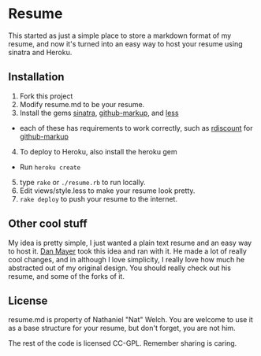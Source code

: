# Resume

This started as just a simple place to store a markdown format of my resume,
and now it's turned into an easy way to host your resume using sinatra and
Heroku.

## Installation

 1. Fork this project
 2. Modify resume.md to be your resume.
 3. Install the gems [sinatra][s], [github-markup][gm], and [less][l]
   * each of these has requirements to work correctly, such as [rdiscount][r] for [github-markup][gm]
 4. To deploy to Heroku, also install the heroku gem
   * Run `heroku create`
 5. type `rake` or `./resume.rb` to run locally. 
 6. Edit views/style.less to make your resume look pretty.
 7. `rake deploy` to push your resume to the internet.

[s]: http://www.sinatrarb.com/
[r]: http://github.com/rtomayko/rdiscount
[l]: http://lesscss.org/
[gm]: http://github.com/github/markup

## Other cool stuff

My idea is pretty simple, I just wanted a plain text resume and an easy way to
host it. [Dan Mayer][dm] took this idea and ran with it. He made a lot of
really cool changes, and in although I love simplicity, I really love how much
he abstracted out of my original design. You should really check out his
resume, and some of the forks of it.

[dm]: http://github.com/danmayer/Resume

## License

resume.md is property of Nathaniel "Nat" Welch. You are welcome to use it as a
base structure for your resume, but don't forget, you are not him.

The rest of the code is licensed CC-GPL. Remember sharing is caring.
